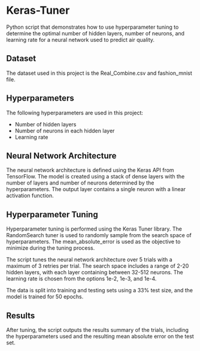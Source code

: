 # Keras-Tuner

Python script that demonstrates how to use hyperparameter tuning to determine the optimal number of hidden layers, number of neurons, and learning rate for a neural network used to predict air quality.

## Dataset

The dataset used in this project is the Real_Combine.csv and fashion_mnist file.

## Hyperparameters

The following hyperparameters are used in this project:

- Number of hidden layers
- Number of neurons in each hidden layer
- Learning rate

## Neural Network Architecture

The neural network architecture is defined using the Keras API from TensorFlow. The model is created using a stack of dense layers with the number of layers and number of neurons determined by the hyperparameters. The output layer contains a single neuron with a linear activation function.

## Hyperparameter Tuning

Hyperparameter tuning is performed using the Keras Tuner library. The RandomSearch tuner is used to randomly sample from the search space of hyperparameters. The mean_absolute_error is used as the objective to minimize during the tuning process.

The script tunes the neural network architecture over 5 trials with a maximum of 3 retries per trial. The search space includes a range of 2-20 hidden layers, with each layer containing between 32-512 neurons. The learning rate is chosen from the options 1e-2, 1e-3, and 1e-4.

The data is split into training and testing sets using a 33% test size, and the model is trained for 50 epochs.

## Results

After tuning, the script outputs the results summary of the trials, including the hyperparameters used and the resulting mean absolute error on the test set.
